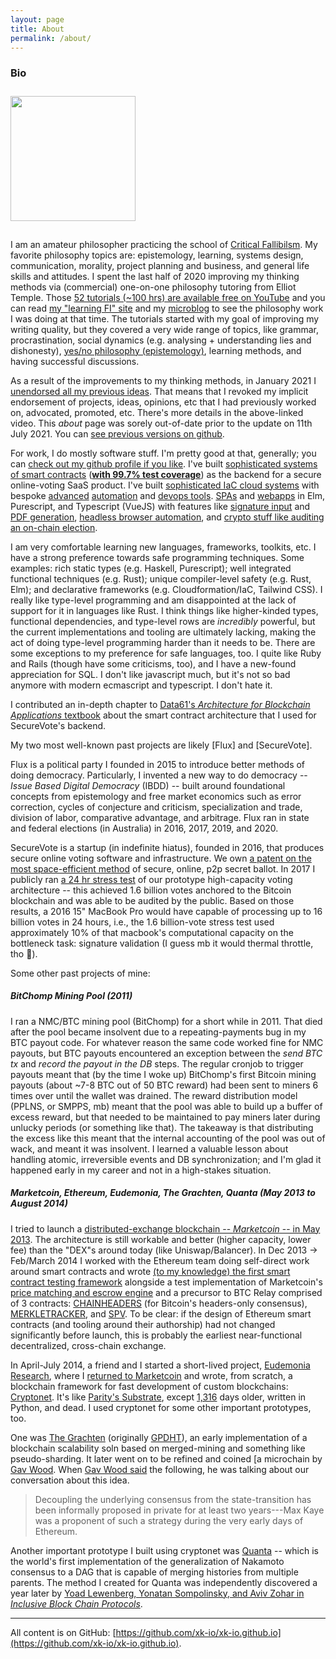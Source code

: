 ```yaml
---
layout: page
title: About
permalink: /about/
---
```


### Bio

<img src="http://www.gravatar.com/avatar/9e9fdbd02d59a6f9410d4a563393ed29?s=200" class="left" style="width: 200px; padding: 10px 30px 15px 0;">

I am an amateur philosopher practicing the school of [Critical Fallibilsm](https://criticalfallibilism.com). My favorite philosophy topics are: epistemology, learning, systems design, communication, morality, project planning and business, and general life skills and attitudes. I spent the last half of 2020 improving my thinking methods via (commercial) one-on-one philosophy tutoring from Elliot Temple. Those [52 tutorials (~100 hrs) are available free on YouTube](https://www.youtube.com/playlist?list=PLKx6lO5RmaetREa9-jt2T-qX9XO2SD0l2) and you can read [my "learning FI" site](https://xertrov.github.io/fi/) and my [microblog](https://curi.us/2380) to see the philosophy work I was doing at that time. The tutorials started with my goal of improving my writing quality, but they covered a very wide range of topics, like grammar, procrastination, social dynamics (e.g. analysing + understanding lies and dishonesty), [yes/no philosophy (epistemology)](https://www.yesornophilosophy.com/), learning methods, and having successful discussions.

As a result of the improvements to my thinking methods, in January 2021 I [unendorsed all my previous ideas](https://www.youtube.com/watch?v=_Hd1AmLPEyA&t=418s). That means that I revoked my implicit endorsement of projects, ideas, opinions, etc that I had previously worked on, advocated, promoted, etc. There's more details in the above-linked video. This *about* page was sorely out-of-date prior to the update on 11th July 2021. You can [see previous versions on github](https://github.com/xk-io/xk-io.github.io/commits/master/about.md).

For work, I do mostly software stuff. I'm pretty good at that, generally; you can [check out my github profile if you like](https://github.com/xertrov). I've built [sophisticated systems of smart contracts](https://github.com/secure-vote/sv-light-smart-contracts) ([**with 99.7% test coverage**](https://coveralls.io/github/secure-vote/sv-light-smart-contracts?branch=master)) as the backend for a secure online-voting SaaS product. I've built [sophisticated IaC cloud systems](https://github.com/voteflux/voting-alpha) with bespoke [advanced](https://github.com/voteflux/voting-alpha/blob/master/stack/nested/sv-chaincode-loader.yaml) [automation](https://github.com/voteflux/voting-alpha/blob/master/stack/cr/chaincode/chaincode.py) and [devops tools](https://github.com/voteflux/voting-alpha/blob/master/manage). [SPAs](https://github.com/voteflux/THE-APP) and [webapps](https://github.com/secure-vote/sv-voting-mvp/tree/master/web/src/SecureVote/SPAs/SwarmMVP) in Elm, Purescript, and Typescript (VueJS) with features like [signature input](https://github.com/voteflux/THE-APP/blob/1699bee91d0e0b62309ea98ab7f6ff89ee9ceb56/packages/ui/src/components/Volunteers/NDA/NdaStatusAndSign.vue) and [PDF generation](https://github.com/voteflux/THE-APP/blob/1699bee91d0e0b62309ea98ab7f6ff89ee9ceb56/packages/lib/pdfs/nda/generatePdf.ts), [headless browser automation](https://github.com/voteflux/THE-APP/blob/1699bee91d0e0b62309ea98ab7f6ff89ee9ceb56/packages/ui/static/anon_validation.html#L85), and [crypto stuff like auditing an on-chain election](https://github.com/secure-vote/sv-auditor/blob/master/src/SV/AuditWeb.purs).

I am very comfortable learning new languages, frameworks, toolkits, etc. I have a strong preference towards safe programming techniques. Some examples: rich static types (e.g. Haskell, Purescript); well integrated functional techniques (e.g. Rust); unique compiler-level safety (e.g. Rust, Elm); and declarative frameworks (e.g. Cloudformation/IaC, Tailwind CSS). I really like type-level programming and am disappointed at the lack of support for it in languages like Rust. I think things like higher-kinded types, functional dependencies, and type-level rows are *incredibly* powerful, but the current implementations and tooling are ultimately lacking, making the act of doing type-level programming harder than it needs to be. There are some exceptions to my preference for safe languages, too. I quite like Ruby and Rails (though have some criticisms, too), and I have a new-found appreciation for SQL. I don't like javascript much, but it's not so bad anymore with modern ecmascript and typescript. I don't hate it.

I contributed an in-depth chapter to [Data61's *Architecture for Blockchain Applications* textbook](https://link.springer.com/chapter/10.1007/978-3-030-03035-3_13) about the smart contract architecture that I used for SecureVote's backend.

My two most well-known past projects are likely [Flux] and [SecureVote].

Flux is a political party I founded in 2015 to introduce better methods of doing democracy. Particularly, I invented a new way to do democracy -- *Issue Based Digital Democracy* (IBDD) -- built around foundational concepts from epistemology and free market economics such as error correction, cycles of conjecture and criticism, specialization and trade, division of labor, comparative advantage, and arbitrage. Flux ran in state and federal elections (in Australia) in 2016, 2017, 2019, and 2020.

SecureVote is a startup (in indefinite hiatus), founded in 2016, that produces secure online voting software and infrastructure. We own [a patent on the most space-efficient method](https://patents.google.com/patent/US20190371106A1/en) of secure, online, p2p secret ballot. In 2017 I publicly ran [a 24 hr stress test](https://www.reddit.com/r/Bitcoin/comments/5xkvc1/psa_were_running_a_stress_test_of_our_blockchain/) of our prototype high-capacity voting architecture -- this achieved 1.6 billion votes anchored to the Bitcoin blockchain and was able to be audited by the public. Based on those results, a 2016 15" MacBook Pro would have capable of processing up to 16 billion votes in 24 hours, i.e., the 1.6 billion-vote stress test used approximately 10% of that macbook's computational capacity on the bottleneck task: signature validation (I guess mb it would thermal throttle, tho 🤨).

Some other past projects of mine:

##### BitChomp Mining Pool (2011)

I ran a NMC/BTC mining pool (BitChomp) for a short while in 2011. That died after the pool became insolvent due to a repeating-payments bug in my BTC payout code. For whatever reason the same code worked fine for NMC payouts, but BTC payouts encountered an exception between the *send BTC tx* and *record the payout in the DB* steps. The regular cronjob to trigger payouts meant that (by the time I woke up) BitChomp's first Bitcoin mining payouts (about ~7-8 BTC out of 50 BTC reward) had been sent to miners 6 times over until the wallet was drained. The reward distribution model (PPLNS, or SMPPS, mb) meant that the pool was able to build up a buffer of excess reward, but that needed to be maintained to pay miners later during unlucky periods (or something like that). The takeaway is that distributing the excess like this meant that the internal accounting of the pool was out of wack, and meant it was insolvent. I learned a valuable lesson about handling atomic, irreversible events and DB synchronization; and I'm glad it happened early in my career and not in a high-stakes situation.

##### Marketcoin, Ethereum, Eudemonia, The Grachten, Quanta (May 2013 to August 2014)

I tried to launch a [distributed-exchange blockchain -- *Marketcoin* -- in May 2013](https://github.com/XertroV/MarketcoinWhitepaper). The architecture is still workable and better (higher capacity, lower fee) than the "DEX"s around today (like Uniswap/Balancer). In Dec 2013 -> Feb/March 2014 I worked with the Ethereum team doing self-direct work around smart contracts and wrote [(to my knowledge) the first smart contract testing framework](https://github.com/xertrov/coppr) alongside a test implementation of Marketcoin's [price matching and escrow engine](https://github.com/XertroV/coppr/blob/master/marketcoin.py) and a precursor to BTC Relay comprised of 3 contracts: [CHAINHEADERS](https://github.com/XertroV/coppr/blob/master/chainheaders.py) (for Bitcoin's headers-only consensus), [MERKLETRACKER](https://github.com/XertroV/coppr/blob/master/merkletracker.py), and [SPV](https://github.com/XertroV/coppr/blob/master/spv.py). To be clear: if the design of Ethereum smart contracts (and tooling around their authorship) had not changed significantly before launch, this is probably the earliest near-functional decentralized, cross-chain exchange.

In April-July 2014, a friend and I started a short-lived project, [Eudemonia Research](https://github.com/eudemonia-research/), where I [returned to Marketcoin](https://bitcointalk.org/index.php?topic=598784.msg6588004;topicseen#msg6588004) and wrote, from scratch, a blockchain framework for fast development of custom blockchains: [Cryptonet](https://github.com/eudemonia-research/cryptonet/blob/master/cryptonet/chain.py). It's like [Parity's Substrate](https://github.com/paritytech/substrate/commit/0d26ee79a820647ef6abcc999c9f65763e3d1ef7), except [1,316](https://www.google.com/search?client=firefox-b-d&q=days+between+april+1+2014+and+Nov+7+2017) days older, written in Python, and dead. I used cryptonet for some other important prototypes, too.

One was [The Grachten](https://github.com/eudemonia-research/cryptonet/blob/master/examples/grachten.py) (originally [GPDHT](https://github.com/XertroV/gpdht)), an early implementation of a blockchain scalability soln based on merged-mining and something like pseudo-sharding. It later went on to be refined and coined [a microchain by [Gav Wood](https://www.youtube.com/watch?v=o6D8Up411dI&t=1756s). When [Gav Wood said](https://github.com/polkadot-io/polkadot-white-paper/blob/5a3f902bda34fe309251edeb9b6382154fc26680/PolkaDotPaper.tex#L155) the following, he was talking about our conversation about this idea. 

> Decoupling the underlying consensus from the state-transition has been informally proposed in private for at least two years---Max Kaye was a proponent of such a strategy during the very early days of Ethereum.

Another important prototype I built using cryptonet was [Quanta](https://github.com/XertroV/quanta-test/blob/master/quanta.py) -- which is the world's first implementation of the generalization of Nakamoto consensus to a DAG that is capable of merging histories from multiple parents. The method I created for Quanta was independently discovered a year later by [Yoad Lewenberg, Yonatan Sompolinsky, and Aviv Zohar in *Inclusive Block Chain Protocols*](https://www.avivz.net/pubs/15/inclusive_btc_full.pdf).

---------------

All content is on GitHub: [https://github.com/xk-io/xk-io.github.io](https://github.com/xk-io/xk-io.github.io).
